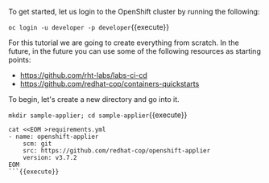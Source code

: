 To get started, let us login to the OpenShift cluster by running the following:

``oc login -u developer -p developer``{{execute}}

For this tutorial we are going to create everything from scratch. In the future, in the future you can use some of the following resources as starting points:

* https://github.com/rht-labs/labs-ci-cd
* https://github.com/redhat-cop/containers-quickstarts

To begin, let's create a new directory and go into it.

``mkdir sample-applier; cd sample-applier``{{execute}}

```
cat <<EOM >requirements.yml
- name: openshift-applier
    scm: git
    src: https://github.com/redhat-cop/openshift-applier
    version: v3.7.2
EOM
```{{execute}}
